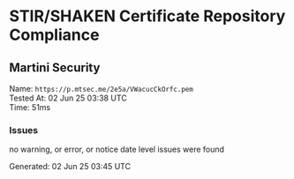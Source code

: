 # STIR/SHAKEN Certificate Repository Compliance

## Martini Security

Name: `https://p.mtsec.me/2e5a/VWacucCkOrfc.pem`\
Tested At: 02 Jun 25 03:38 UTC\
Time: 51ms

### Issues

no warning, or error, or notice date level issues were found

Generated: 02 Jun 25 03:45 UTC